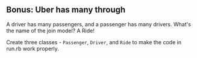 ## Bonus: Uber has many through

A driver has many passengers, and a passenger has many drivers. What's the name of the join model? A Ride!

Create three classes - `Passenger`, `Driver`, and `Ride` to make the code in run.rb work properly.
